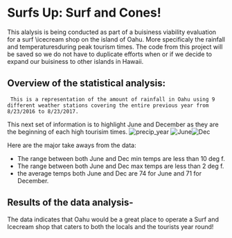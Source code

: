 # Surfs Up: Surf and Cones! 

This alalysis is being conducted as part of a buisiness viability evaluation for a surf \icecream shop on the island of Oahu.  More specificaly the rainfall and          temperaturesduring peak tourism times.
The code from this project will be saved so we do not have to duplicate efforts when or if we decide to expand our buisiness to other islands in Hawaii.

## Overview of the statistical analysis:
     This is a representation of the amount of rainfall in Oahu using 9 different weather stations covering the entire previous year from 8/23/2016 to 8/23/2017.
<insert percip_year>

This next set of information is to highlight June and December as they are the beginning of each high tourisim times.
![precip_year](https://user-images.githubusercontent.com/91210001/142931657-303916f6-cd09-4607-9654-9d896e2a81ba.PNG)
![June](https://user-images.githubusercontent.com/91210001/142931683-107cfb63-4e69-4385-83ea-6df1d1b3b718.PNG)![Dec](https://user-images.githubusercontent.com/91210001/142931722-3de71035-e8cd-4b20-a1e0-16a1222d22ac.PNG)

Here are the major take aways from the data:
* The range between both June and Dec min temps are less than 10 deg f.
* The range between both June and Dec max temps are less than 2 deg f.
* the average temps both June and Dec are 74 for June and 71 for December.

## Results of the data analysis-
The data indicates that Oahu would be a great place to operate a Surf and Icecream shop that caters to both the locals and the tourists year round!


